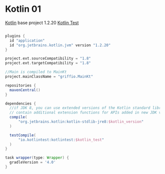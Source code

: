 # Kotlin 01

[Kotlin](https://kotlinlang.org/) base project 1.2.20
[Kotlin Test](https://github.com/kotlintest/kotlintest)

~~~ groovy

plugins {
  id "application"
  id "org.jetbrains.kotlin.jvm" version "1.2.20"
}

project.ext.sourceCompatibility = "1.8"
project.ext.targetCompatibility = "1.8"

//Main is compiled to MainKt
project.mainClassName = "griffio.MainKt"

repositories {
  mavenCentral()
}

dependencies {
  //if JDK 8, you can use extended versions of the Kotlin standard library which
  // contain additional extension functions for APIs added in new JDK versions.
  compile(
      "org.jetbrains.kotlin:kotlin-stdlib-jre8:$kotlin_version"
  )

  testCompile(
      "io.kotlintest:kotlintest:$kotlin_test"
  )
}

task wrapper(type: Wrapper) {
  gradleVersion = '4.0'
}

~~~
